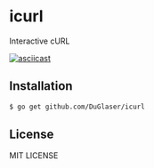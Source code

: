 # icurl
Interactive cURL

[![asciicast](https://asciinema.org/a/8v3B8kJoOVE7034OlYAJ82Ebt.svg)](https://asciinema.org/a/8v3B8kJoOVE7034OlYAJ82Ebt)

## Installation
```bash
$ go get github.com/DuGlaser/icurl
```

## License
MIT LICENSE
